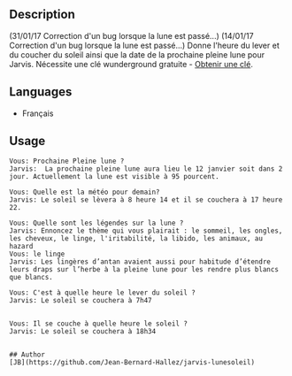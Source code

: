 <!---
IMPORTANT
=========
This README.md is displayed in the WebStore as well as within Jarvis app
Please do not change the structure of this file
Fill-in Description, Usage & Author sections
Make sure to rename the [en] folder into the language code your plugin is written in (ex: fr, es, de, it...)
For multi-language plugin:
- clone the language directory and translate commands/functions.sh
- optionally write the Description / Usage sections in several languages
-->
## Description
(31/01/17 Correction d'un bug lorsque la lune est passé...)
(14/01/17 Correction d'un bug lorsque la lune est passé...)
Donne l'heure du lever et du coucher du soleil ainsi que la date de la prochaine pleine lune pour Jarvis.
Nécessite une clé wunderground gratuite - [Obtenir une clé](https://www.wunderground.com/weather/api/).

## Languages

* Français

## Usage
```
Vous: Prochaine Pleine lune ?
Jarvis:  La prochaine pleine lune aura lieu le 12 janvier soit dans 2 jour. Actuellement la lune est visible à 95 pourcent.

Vous: Quelle est la météo pour demain?
Jarvis: Le soleil se lèvera à 8 heure 14 et il se couchera à 17 heure 22.

Vous: Quelle sont les légendes sur la lune ?
Jarvis: Ennoncez le thème qui vous plairait : le sommeil, les ongles, les cheveux, le linge, l'iritabilité, la libido, les animaux, au hazard
Vous: le linge 
Jarvis: Les lingères d’antan avaient aussi pour habitude d’étendre leurs draps sur l’herbe à la pleine lune pour les rendre plus blancs que blancs.

Vous: C'est à quelle heure le lever du soleil ?
Jarvis: Le soleil se couchera à 7h47


Vous: Il se couche à quelle heure le soleil ?
Jarvis: Le soleil se couchera à 18h34


## Author
[JB](https://github.com/Jean-Bernard-Hallez/jarvis-lunesoleil)
